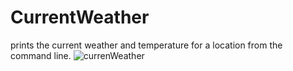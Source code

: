 # CurrentWeather
prints the current weather and temperature for a location from the command line.
![currenWeather](https://user-images.githubusercontent.com/84894614/125715408-7361bb5a-ff86-4f41-afed-eeb099bb2b69.JPG)
